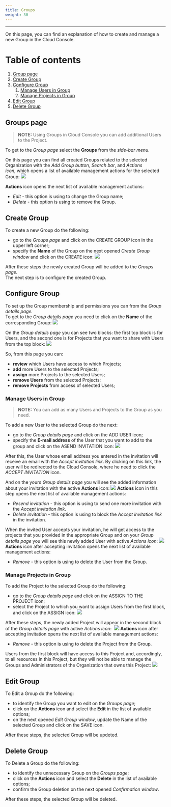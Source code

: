 ```yaml
---
title: Groups
weight: 30
---
```

___
On this page, you can find an explanation of how to create and manage a new Group in the Cloud Console.

# Table of contents
1. [Group page](#group-page)
2. [Create Group](#create-group)
3. [Сonfigure Group](#configure-group) 
    1. [Manage Users in Group](#manage-users-in-group)
    2. [Manage Projects in Group](#manage-projects-in-group)
4. [Edit Group](#edit-group)
5. [Delete Group](#delete-group)

## Groups page
>**NOTE:** Using Groups in Cloud Console you can add additional Users to the Project. 

To get to the *Group page* select the **Groups** from the *side-bar menu*.

On this page you can find all created Groups related to the selected Organization with the *Add Group button, Search bar*, and *Actions icon*, which opens a list of available management actions for the selected Group:
![](../../assets/images/groups/1-gr.png?classes=border,shadow)  

**Actions** icon opens the next list of available management actions:
- *Edit* - this option is using to change the Group name;
- *Delete* - this option is using to remove the Group.

## Create Group
To create a new Group do the following:
- go to the *Groups page* and click on the CREATE GROUP icon in the upper left corner;
- specify the **Name** of the Group on the next opened *Create Group window* and click on the CREATE icon:
![](../../assets/images/groups/2-gr.png?classes=border,shadow) 

After these steps the newly created Group will be added to the *Groups page*.  
The next step is to configure the created Group.

## Сonfigure Group
To set up the Group membership and permissions you can from the *Group details page.*  
To get to the *Group details page* you need to click on the **Name** of the corresponding Group:
![](../../assets/images/groups/3-gr.png?classes=border,shadow) 

On the *Group details page* you can see two blocks: the first top block is for Users, and the second one is for Projects that you want to share with Users from the top block:
![](../../assets/images/groups/4-gr.png?classes=border,shadow) 

So, from this page you can:
- **review** which Users have access to which Projects;
- **add** more Users to the selected Projects;
- **assign** more Projects to the selected Users;
- **remove Users** from the selected Projects;
- **remove Projects** from access of selected Users;

### Manage Users in Group
>**NOTE:** You can add as many Users and Projects to the Group as you need.

To add a new User to the selected Group do the next:
- go to the *Group details page* and click on the ADD USER icon;
- specify the **E-mail address** of the User that you want to add to the group and click on the ASEND INVITATION icon:
![](../../assets/images/groups/5-gr.png?classes=border,shadow) 

After this, the User whose email address you entered in the invitation will receive an email with the *Accept invitation link*. By clicking on this link, the user will be redirected to the Cloud Console, where he need to click the *ACCEPT INVITATION* icon.      

And on the yours *Group details page* you will see the added information about your invitation with the active **Actions** icon:
![](../../assets/images/groups/6-gr.png?classes=border,shadow)
**Actions** icon in this step opens the next list of available management actions:  
- *Resend invitation* - this option is using to send one more invitation with the *Accept invitation link*.
- *Delete invitation* - this option is using to block the *Accept invitation link* in the invitation.

When the invited User accepts your invitation, he will get access to the projects that you provided in the appropriate Group and on your *Group details page* you will see this newly added User with active *Actions icon*:
![](../../assets/images/groups/7-gr.png?classes=border,shadow) 
**Actions** icon after accepting invitation opens the next list of available management actions:  
- *Remove* - this option is using to delete the User from the Group.

### Manage Projects in Group
To add the Project to the selected Group do the following:
- go to the *Group details page* and click on the ASSIGN TO THE PROJECT icon;
- select the Project to which you want to assign Users from the first block, and click on the ASSIGN icon:
![](../../assets/images/groups/8-gr.png?classes=border,shadow)

After these steps, the newly added Project will appear in the second block of the *Group details page* with active *Actions icon*: 
![](../../assets/images/groups/9-gr.png?classes=border,shadow)
**Actions** icon after accepting invitation opens the next list of available management actions:  
- *Remove* - this option is using to delete the Project from the Group.

Users from the first block will have access to this Project and, accordingly, to all resources in this Project, but they will not be able to manage the Groups and Administrators of the Organization that owns this Project:
![](../../assets/images/groups/10-gr.png?classes=border,shadow)

## Edit Group
To Edit a Group do the following:
- to identify the Group you want to edit on the *Groups page*;
- click on the **Actions** icon and select the **Edit** in the list of available options;
- on the next opened *Edit Group window*, update the Name of the selected Group and click on the SAVE icon.

After these steps, the selected Group will be updeted.

## Delete Group
To Delete a Group do the following:
- to identify the unnecessary Group on the *Groups page*;
- click on the **Actions** icon and select the **Delete** in the list of available options;
- confirm the Group deletion on the next opened *Confirmation window*.

After these steps, the selected Group will be deleted.



